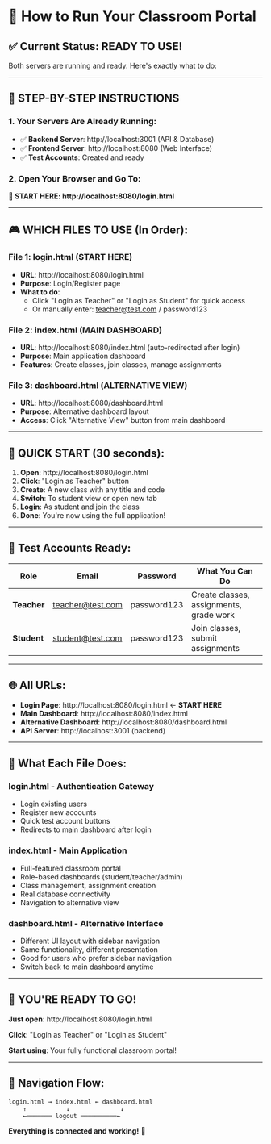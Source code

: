 # 🚀 How to Run Your Classroom Portal

## ✅ Current Status: READY TO USE!

Both servers are running and ready. Here's exactly what to do:

---

## 🎯 **STEP-BY-STEP INSTRUCTIONS**

### **1. Your Servers Are Already Running:**
- ✅ **Backend Server**: http://localhost:3001 (API & Database)
- ✅ **Frontend Server**: http://localhost:8080 (Web Interface)
- ✅ **Test Accounts**: Created and ready

### **2. Open Your Browser and Go To:**

**🔗 START HERE: http://localhost:8080/login.html**

---

## 🎮 **WHICH FILES TO USE (In Order):**

### **File 1: login.html** (START HERE)
- **URL**: http://localhost:8080/login.html
- **Purpose**: Login/Register page
- **What to do**: 
  - Click "Login as Teacher" or "Login as Student" for quick access
  - Or manually enter: teacher@test.com / password123

### **File 2: index.html** (MAIN DASHBOARD)
- **URL**: http://localhost:8080/index.html (auto-redirected after login)
- **Purpose**: Main application dashboard
- **Features**: Create classes, join classes, manage assignments

### **File 3: dashboard.html** (ALTERNATIVE VIEW)
- **URL**: http://localhost:8080/dashboard.html
- **Purpose**: Alternative dashboard layout
- **Access**: Click "Alternative View" button from main dashboard

---

## 🎯 **QUICK START (30 seconds):**

1. **Open**: http://localhost:8080/login.html
2. **Click**: "Login as Teacher" button
3. **Create**: A new class with any title and code
4. **Switch**: To student view or open new tab
5. **Login**: As student and join the class
6. **Done**: You're now using the full application!

---

## 🔧 **Test Accounts Ready:**

| Role | Email | Password | What You Can Do |
|------|-------|----------|-----------------|
| **Teacher** | teacher@test.com | password123 | Create classes, assignments, grade work |
| **Student** | student@test.com | password123 | Join classes, submit assignments |

---

## 🌐 **All URLs:**

- **Login Page**: http://localhost:8080/login.html ← **START HERE**
- **Main Dashboard**: http://localhost:8080/index.html
- **Alternative Dashboard**: http://localhost:8080/dashboard.html
- **API Server**: http://localhost:3001 (backend)

---

## 🎯 **What Each File Does:**

### **login.html** - Authentication Gateway
- Login existing users
- Register new accounts
- Quick test account buttons
- Redirects to main dashboard after login

### **index.html** - Main Application
- Full-featured classroom portal
- Role-based dashboards (student/teacher/admin)
- Class management, assignment creation
- Real database connectivity
- Navigation to alternative view

### **dashboard.html** - Alternative Interface
- Different UI layout with sidebar navigation
- Same functionality, different presentation
- Good for users who prefer sidebar navigation
- Switch back to main dashboard anytime

---

## 🚀 **YOU'RE READY TO GO!**

**Just open**: http://localhost:8080/login.html

**Click**: "Login as Teacher" or "Login as Student"

**Start using**: Your fully functional classroom portal!

---

## 🔄 **Navigation Flow:**

```
login.html → index.html ↔ dashboard.html
    ↑           ↓              ↓
    ←─────── logout ──────────←
```

**Everything is connected and working!** 🎉